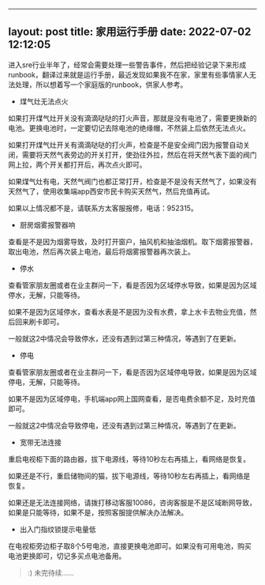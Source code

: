 
---
layout: post
title: 家用运行手册
date: 2022-07-02 12:12:05
---

进入sre行业半年了，经常会需要处理一些警告事件，然后把经验记录下来形成runbook，翻译过来就是运行手册，最近发现如果我不在家，家里有些事情家人无法处理，所以想着写一个家庭版的runbook，供家人参考。

- 煤气灶无法点火

如果打开煤气灶开关没有滴滴哒哒的打火声音，那就是没有电池了，需要更换新的电池。更换电池时，一定要切记去除电池的绝缘帽，不然装上后依然无法点火。

如果打开煤气灶开关有滴滴哒哒的打火声，检查是不是安全阀门因为报警自动关闭，需要将天然气表旁边的开关打开，使劲往外拉，然后在将天然气表下面的阀门网上拉，两个开关都打开后，再次点火即可。

如果煤气灶有电，天然气阀门也都正常打开，检查是不是没有天然气了，如果没有天然气了，使用收集端app西安市民卡购买天然气，然后充值再试。

如果以上情况都不是，请联系方太客服报修，电话：952315。

- 厨房烟雾报警器响

查看是不是因为烟雾导致，及时打开窗户，抽风机和抽油烟机。取下烟雾报警器，取出电池，然后再次装上电池，最后将烟雾报警器再次装上。

- 停水

查看管家朋友圈或者在业主群问一下，看是否因为区域停水导致，如果是因为区域停水，无解，只能等待。

如果不是因为区域停水，查看水表是不是因为没有水费，拿上水卡去物业充值，然后回来刷卡即可。

一般就这2中情况会导致停水，还没有遇到过第三种情况，等遇到了在更新。

- 停电

查看管家朋友圈或者在业主群问一下，看是否因为区域停电导致，如果是因为区域停电，无解，只能等待。

如果不是因为区域停电，手机端app网上国网查看，是否电费余额不足，及时充值即可。

一般就这2中情况会导致停电，还没有遇到过第三种情况，等遇到了在更新。

- 宽带无法连接

重启电视柜下面的路由器，拔下电源线，等待10秒左右再插上，看网络是恢复。

如果还是不行，重启储物间的猫，拔下电源线，等待10秒左右再插上，看网络是恢复。

如果还是无法连接网络，请拨打移动客服10086，咨询客服是不是区域断网导致，如果是只能等待，如果不是，按照客服提供解决办法解决。

- 出入门指纹锁提示电量低

在电视柜旁边柜子取8个5号电池，直接更换电池即可。如果没有可用电池，购买电池更换即可，切记多买点电池备用。

> :) 未完待续......
